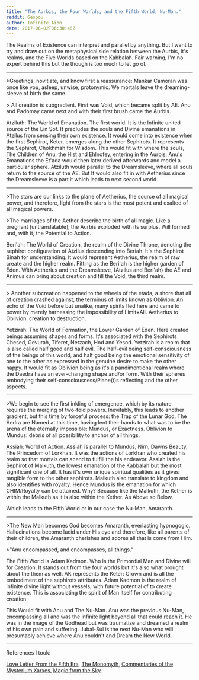 ```yaml
---
title: "The Aurbis, the Four Worlds, and the Fifth World, Nu-Man."
reddit: 6espou
author: Infinite_Aion
date: 2017-06-02T06:30:46Z
---
```


The Realms of Existence can interpret and parallel by anything. But I want to try and draw out on the metaphysical side relation between the Aurbis, It's realms, and the Five Worlds based on the Kabbalah. Fair warning, I'm no expert behind this but the though is too much to let go of.

---

&gt;Greetings, novitiate, and know first a reassurance: Mankar Camoran was once like you, asleep, unwise, protonymic. We mortals leave the dreaming-sleeve of birth the same.

&gt; All creation is subgradient. First was Void, which became split by AE. Anu and Padomay came next and with their first brush came the Aurbis. 

Atziluth: The World of Emanation. The first world. It is the Infinite united source of the Ein Sof. It precludes the souls and Divine emanations in Atzilus from sensing their own existence. It would come into existence when the first Sephirot, Keter, emerges along the other Sephirots. It represents the Sephirot, Chokhmah for Wisdom. This would fit with where the souls, The Children of Anu, the Hist and Ehlnofey, entering in the Aurbis; Anu's Emanations the Et'ada would then later derived afterwards and model a particular sphere. Atziluth would parallel to the Dreamsleeve, where all souls return to the source of the AE. But It would also fit in with Aetherius since the Dreamsleeve is a part it which leads to next second world. 

---

&gt;The stars are our links to the plane of Aetherius, the source of all magical power, and therefore, light from the stars is the most potent and exalted of all magical powers.

&gt;The marriages of the Aether describe the birth of all magic. Like a pregnant [untranslatable], the Aurbis exploded with its surplus. Will formed and, with it, the Potential to Action. 

Beri'ah: The World of Creation, the realm of the Divine Throne, denoting the sephirot configuration of Atzilus descending into Beriah. It's the Sephirot Binah for understanding. It would represent Aetherius, the realm of raw create and the higher realm. Fitting as the Beri'ah is the higher garden of Eden. With Aetherius and the Dreamsleeve, (Atzilus and Beri'ah) the AE and Animus can bring about creation and fill the Void, the third realm. 

---

&gt; Another subcreation happened to the wheels of the etada, a shore that all of creation crashed against, the terminus of limits known as Oblivion. An echo of the Void before but unalike, many spirits fled here and came to power by merely harnessing the impossibility of Limit+All. Aetherius to Oblivion: creation to destruction. 

Yetzirah: The World of Formation, the Lower Garden of Eden. Here created beings assuming shapes and forms. It's associated with the Sephirots Chesed, Gevurah, Tiferet, Netzach, Hod and Yesod. Yetzirah is a realm that is also called half good and half evil. The half-evil being self-consciousness of the beings of this world, and half good being the emotional sensitivity of one to the other as expressed in the genuine desire to make the other happy. It would fit as Oblivion being as it's a pandimentional realm where the Daedra have an ever-changing shape and/or form. With their spheres embodying their self-consciousness/Plane(t)s reflecting and the other aspects. 

---

&gt;We begin to see the first inkling of emergence, which by its nature requires the merging of two-fold powers. Inevitably, this leads to another gradient, but this time by forceful process: the Trap of the Lunar God. The Aedra are Named at this time, having lent their hands to what was to be the arena of the eternally impossible: Mundus, or Exactness. Oblivion to Mundus: debris of all possibility to anchor of all things.

Assiah: World of Action. Assiah is parallel to Mundus, Nirn, Dawns Beauty, The Princedom of Lorkhan. It was the actions of Lorkhan who created his realm so that mortals can acend to fulfill the his endeavor. Assiah is the Sephirot of Malkuth, the lowest emanation of the Kabbalah but the most significant one of all. It has it's own unique spiritual qualities as it gives tangible form to the other sephirots. Malkuth also translate to kingdom and also identifies with royalty. Hence Mundus is the emanation for which CHIM/Royalty can be attained. Why? Because like the Malkuth, the Kether is within the Malkuth as it is also within the Kether. As Above so Below. 

Which leads to the Fifth World or in our case the Nu-Man, Amaranth.

---

&gt;The New Man becomes God becomes Amaranth, everlasting hypnogogic. Hallucinations become lucid under His eye and therefore, like all parents of their children, the Amaranth cherishes and adores all that is come from Him.

&gt;"Anu encompassed, and encompasses, all things."

The Fifth World is Adam Kadmon. Who is the Primordial Man and Divine will for Creation. It stands out from the four worlds but it's also what brought about the them as well. AK represents the Keter: Crown and is all the embodiment of the sephirots attributes. Adam Kadmon is the realm of infinite divine light without vessels, with future potential of to create existence. This is associating the spirit of Man itself for contributing creation.

This Would fit with Anu and The Nu-Man. Anu was the previous Nu-Man, encompassing all and was the infinite light beyond all that could reach it. He was in the image of the Godhead but was traumatize and dreamed a realm of his own pain and suffering. Jubal-Sul is the next Nu-Man who will presumably achieve where Anu couldn't and Dream the New World. 

---

References I took: 

[Love Letter From the Fifth Era](https://www.imperial-library.info/content/loveletter-fifth-era-true-purpose-tamriel),
[The Monomyth](http://en.uesp.net/wiki/Lore:The_Monomyth),
[Commentaries of the Mysterium Xarxes](http://en.uesp.net/wiki/Lore:Commentaries_on_the_Mysterium_Xarxes),
[Magic from the Sky](http://en.uesp.net/wiki/Lore:Magic_from_the_Sky).


